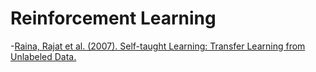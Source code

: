 # Reinforcement Learning

-[Raina, Rajat et al. (2007). Self-taught Learning: Transfer Learning from Unlabeled Data.][Raina2007] 


[Raina2007]: https://web.eecs.umich.edu/~honglak/icml07-selftaughtlearning.pdf  
